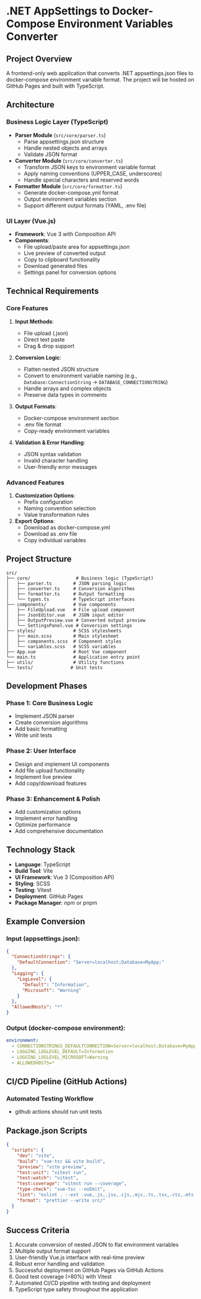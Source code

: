# .NET AppSettings to Docker-Compose Environment Variables Converter

## Project Overview

A frontend-only web application that converts .NET appsettings.json files to docker-compose environment variable format. The project will be hosted on GitHub Pages and built with TypeScript.

## Architecture

### Business Logic Layer (TypeScript)

- **Parser Module** (`src/core/parser.ts`)
  - Parse appsettings.json structure
  - Handle nested objects and arrays
  - Validate JSON format
- **Converter Module** (`src/core/converter.ts`)
  - Transform JSON keys to environment variable format
  - Apply naming conventions (UPPER_CASE, underscores)
  - Handle special characters and reserved words
- **Formatter Module** (`src/core/formatter.ts`)
  - Generate docker-compose.yml format
  - Output environment variables section
  - Support different output formats (YAML, .env file)

### UI Layer (Vue.js)

- **Framework**: Vue 3 with Composition API
- **Components**:
  - File upload/paste area for appsettings.json
  - Live preview of converted output
  - Copy to clipboard functionality
  - Download generated files
  - Settings panel for conversion options

## Technical Requirements

### Core Features

1. **Input Methods**:

   - File upload (.json)
   - Direct text paste
   - Drag & drop support

2. **Conversion Logic**:

   - Flatten nested JSON structure
   - Convert to environment variable naming (e.g., `Database:ConnectionString` → `DATABASE_CONNECTIONSTRING`)
   - Handle arrays and complex objects
   - Preserve data types in comments

3. **Output Formats**:

   - Docker-compose environment section
   - .env file format
   - Copy-ready environment variables

4. **Validation & Error Handling**:
   - JSON syntax validation
   - Invalid character handling
   - User-friendly error messages

### Advanced Features

1. **Customization Options**:
   - Prefix configuration
   - Naming convention selection
   - Value transformation rules
2. **Export Options**:
   - Download as docker-compose.yml
   - Download as .env file
   - Copy individual variables

## Project Structure

```
src/
├── core/                 # Business logic (TypeScript)
│   ├── parser.ts        # JSON parsing logic
│   ├── converter.ts     # Conversion algorithms
│   ├── formatter.ts     # Output formatting
│   └── types.ts         # TypeScript interfaces
├── components/          # Vue components
│   ├── FileUpload.vue   # File upload component
│   ├── JsonEditor.vue   # JSON input editor
│   ├── OutputPreview.vue # Converted output preview
│   └── SettingsPanel.vue # Conversion settings
├── styles/              # SCSS stylesheets
│   ├── main.scss        # Main stylesheet
│   ├── components.scss  # Component styles
│   └── variables.scss   # SCSS variables
├── App.vue              # Root Vue component
└── main.ts              # Application entry point
├── utils/               # Utility functions
└── tests/              # Unit tests
```

## Development Phases

### Phase 1: Core Business Logic

- Implement JSON parser
- Create conversion algorithms
- Add basic formatting
- Write unit tests

### Phase 2: User Interface

- Design and implement UI components
- Add file upload functionality
- Implement live preview
- Add copy/download features

### Phase 3: Enhancement & Polish

- Add customization options
- Implement error handling
- Optimize performance
- Add comprehensive documentation

## Technology Stack

- **Language**: TypeScript
- **Build Tool**: Vite
- **UI Framework**: Vue 3 (Composition API)
- **Styling**: SCSS
- **Testing**: Vitest
- **Deployment**: GitHub Pages
- **Package Manager**: npm or pnpm

## Example Conversion

### Input (appsettings.json):

```json
{
  "ConnectionStrings": {
    "DefaultConnection": "Server=localhost;Database=MyApp;"
  },
  "Logging": {
    "LogLevel": {
      "Default": "Information",
      "Microsoft": "Warning"
    }
  },
  "AllowedHosts": "*"
}
```

### Output (docker-compose environment):

```yaml
environment:
  - CONNECTIONSTRINGS_DEFAULTCONNECTION=Server=localhost;Database=MyApp;
  - LOGGING_LOGLEVEL_DEFAULT=Information
  - LOGGING_LOGLEVEL_MICROSOFT=Warning
  - ALLOWEDHOSTS=*
```

## CI/CD Pipeline (GitHub Actions)

### Automated Testing Workflow

- github actions should run unit tests

## Package.json Scripts

```json
{
  "scripts": {
    "dev": "vite",
    "build": "vue-tsc && vite build",
    "preview": "vite preview",
    "test:unit": "vitest run",
    "test:watch": "vitest",
    "test:coverage": "vitest run --coverage",
    "type-check": "vue-tsc --noEmit",
    "lint": "eslint . --ext .vue,.js,.jsx,.cjs,.mjs,.ts,.tsx,.cts,.mts --fix",
    "format": "prettier --write src/"
  }
}
```

## Success Criteria

1. Accurate conversion of nested JSON to flat environment variables
2. Multiple output format support
3. User-friendly Vue.js interface with real-time preview
4. Robust error handling and validation
5. Successful deployment on GitHub Pages via GitHub Actions
6. Good test coverage (>80%) with Vitest
7. Automated CI/CD pipeline with testing and deployment
8. TypeScript type safety throughout the application
